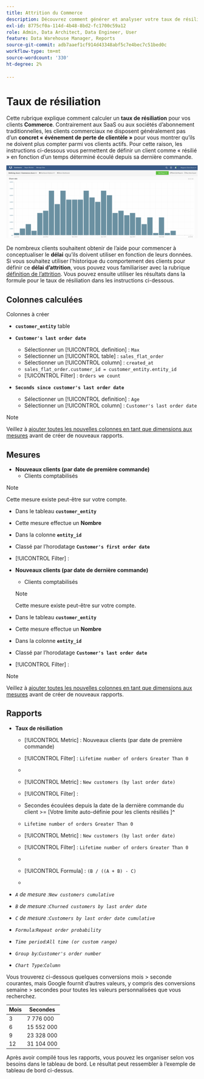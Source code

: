 ```yaml
---
title: Attrition du Commerce
description: Découvrez comment générer et analyser votre taux de résiliation Commerce.
exl-id: 8775cf0a-114d-4b48-8bd2-fc1700c59a12
role: Admin, Data Architect, Data Engineer, User
feature: Data Warehouse Manager, Reports
source-git-commit: adb7aaef1cf914d43348abf5c7e4bec7c51bed0c
workflow-type: tm+mt
source-wordcount: '330'
ht-degree: 2%

---
```


# Taux de résiliation

Cette rubrique explique comment calculer un **taux de résiliation** pour vos clients **Commerce**. Contrairement aux SaaS ou aux sociétés d’abonnement traditionnelles, les clients commerciaux ne disposent généralement pas d’un **concret « événement de perte de clientèle »** pour vous montrer qu’ils ne doivent plus compter parmi vos clients actifs. Pour cette raison, les instructions ci-dessous vous permettent de définir un client comme « résilié » en fonction d’un temps déterminé écoulé depuis sa dernière commande.

![](../../assets/Churn_rate_image.png)

De nombreux clients souhaitent obtenir de l’aide pour commencer à conceptualiser le **délai** qu’ils doivent utiliser en fonction de leurs données. Si vous souhaitez utiliser l’historique du comportement des clients pour définir ce **délai d’attrition**, vous pouvez vous familiariser avec la rubrique [définition de l’attrition](../analysis/define-cust-churn.md). Vous pouvez ensuite utiliser les résultats dans la formule pour le taux de résiliation dans les instructions ci-dessous.

## Colonnes calculées

Colonnes à créer

* **`customer_entity`** table
* **`Customer's last order date`**
   * Sélectionner un [!UICONTROL definition] : `Max`
   * Sélectionner un [!UICONTROL table] : `sales_flat_order`
   * Sélectionner un [!UICONTROL column] : `created_at`
   * `sales_flat_order.customer_id = customer_entity.entity_id`
   * [!UICONTROL Filter] : `Orders we count`

* **`Seconds since customer's last order date`**
   * Sélectionner un [!UICONTROL definition] : `Age`
   * Sélectionner un [!UICONTROL column] : `Customer's last order date`

>[!NOTE]
>
>Veillez à [ajouter toutes les nouvelles colonnes en tant que dimensions aux mesures](../data-warehouse-mgr/manage-data-dimensions-metrics.md) avant de créer de nouveaux rapports.

## Mesures

* **Nouveaux clients (par date de première commande)**
   * Clients comptabilisés

>[!NOTE]
>
>Cette mesure existe peut-être sur votre compte.

* Dans le tableau **`customer_entity`**
* Cette mesure effectue un **Nombre**
* Dans la colonne **`entity_id`**
* Classé par l’horodatage **`Customer's first order date`**
* [!UICONTROL Filter] :

* **Nouveaux clients (par date de dernière commande)**
   * Clients comptabilisés

  >[!NOTE]
  >
  >Cette mesure existe peut-être sur votre compte.

* Dans le tableau **`customer_entity`**
* Cette mesure effectue un **Nombre**
* Dans la colonne **`entity_id`**
* Classé par l’horodatage **`Customer's last order date`**
* [!UICONTROL Filter] :

>[!NOTE]
>
>Veillez à [ajouter toutes les nouvelles colonnes en tant que dimensions aux mesures](../data-warehouse-mgr/manage-data-dimensions-metrics.md) avant de créer de nouveaux rapports.

## Rapports

* **Taux de résiliation**
   * [!UICONTROL Metric] : Nouveaux clients (par date de première commande)
   * [!UICONTROL Filter] : `Lifetime number of orders Greater Than 0`
   * 
     [!UICONTROL Perspective]: `Cumulative`
   * [!UICONTROL Metric] : `New customers (by last order date)`
   * [!UICONTROL Filter] :
   * Secondes écoulées depuis la date de la dernière commande du client >= [Votre limite auto-définie pour les clients résiliés ]**`^`**
   * `Lifetime number of orders Greater Than 0`

   * [!UICONTROL Metric] : `New customers (by last order date)`
   * [!UICONTROL Filter] : `Lifetime number of orders Greater Than 0`
   * 
     [!UICONTROL Perspective]: Cumulative
   * [!UICONTROL Formula] : `(B / ((A + B) - C)`
   * 
     [!UICONTROL Format]: Percentage

* *`A` de mesure :`New customers cumulative`*
* *`B` de mesure :`Churned customers by last order date`*
* *`C` de mesure :`Customers by last order date cumulative`*
* *`Formula`:`Repeat order probability`*
* *`Time period`:`All time (or custom range)`*
* *`Group by`:`Customer's order number`*
* *`Chart Type`:`Column`*

Vous trouverez ci-dessous quelques conversions mois > seconde courantes, mais Google fournit d’autres valeurs, y compris des conversions semaine > secondes pour toutes les valeurs personnalisées que vous recherchez.

| **Mois** | **Secondes** |
|---|---|
| 3 | 7 776 000 |
| 6 | 15 552 000 |
| 9 | 23 328 000 |
| 12 | 31 104 000 |

Après avoir compilé tous les rapports, vous pouvez les organiser selon vos besoins dans le tableau de bord. Le résultat peut ressembler à l’exemple de tableau de bord ci-dessus.
